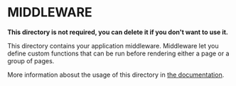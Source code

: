 # MIDDLEWARE

**This directory is not required, you can delete it if you don't want to use it.**

This directory contains your application middleware.
Middleware let you define custom functions that can be run before rendering either a page or a group of pages.

More information abosut the usage of this directory in [the documentation](https://nuxtjs.org/guide/routing#middleware).
